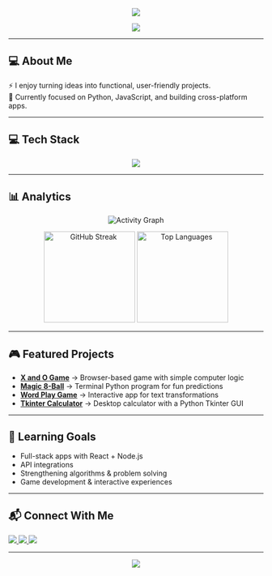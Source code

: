 <!-- Banner -->
<p align="center">
  <img src="https://capsule-render.vercel.app/api?type=waving&color=0:4A90E2,100:9013FE&height=200&section=header&text=I’m%20Kai&fontSize=50&fontColor=ffffff&animation=fadeIn&fontAlignY=35" />
</p>

<!-- Typing effect -->
<p align="center">
  <img src="https://readme-typing-svg.demolab.com?font=Fira+Code&size=24&duration=3000&pause=1000&center=true&vCenter=true&width=500&lines=Always+Learning+%26+Building;" />
</p>

---

## 💻 About Me 
⚡ I enjoy turning ideas into functional, user-friendly projects.  
🎯 Currently focused on Python, JavaScript, and building cross-platform apps.  

---

## 💻 Tech Stack

<p align="center">
  <img src="https://skillicons.dev/icons?i=python,javascript,react,html,css,git,github,figma,ai,blender,vscode&theme=dark" />
</p>

---

## 📊 Analytics

<p align="center">
  <img src="https://github-readme-activity-graph.vercel.app/graph?username=kaiintech&theme=tokyo-night&hide_border=true" alt="Activity Graph"/>
</p>

<p align="center">
  <img src="https://github-readme-streak-stats.herokuapp.com/?user=kaiintech&theme=tokyonight&hide_border=true" height="180px" alt="GitHub Streak"/>
  <img src="https://github-readme-stats.vercel.app/api/top-langs/?username=kaiintech&layout=compact&theme=tokyonight&hide_border=true" height="180px" alt="Top Languages"/>
</p>


---

## 🎮 Featured Projects

- **[X and O Game](https://github.com/kaiintech/x-and-o-game)** → Browser-based game with simple computer logic  
- **[Magic 8-Ball](https://github.com/kaiintech/python-magic-8-ball)** → Terminal Python program for fun predictions  
- **[Word Play Game](https://github.com/kaiintech/word-play-game)** → Interactive app for text transformations  
- **[Tkinter Calculator](https://github.com/kaiintech/tkinter-calculator)** → Desktop calculator with a Python Tkinter GUI  

---

## 🌱 Learning Goals

- Full-stack apps with React + Node.js  
- API integrations  
- Strengthening algorithms & problem solving  
- Game development & interactive experiences  

---

## 📬 Connect With Me
<p>
  <a href="https://github.com/kaiintech">
    <img src="https://img.shields.io/badge/GitHub-181717?style=for-the-badge&logo=github&logoColor=white" />
  </a>
  <a href="https://www.codewars.com/users/Kaiintech">
    <img src="https://img.shields.io/badge/Codewars-B1361E?style=for-the-badge&logo=codewars&logoColor=white" />
  </a>
  <a href="mailto:kaiintech2@gmail.com">
    <img src="https://img.shields.io/badge/Email-D14836?style=for-the-badge&logo=gmail&logoColor=white" />
  </a>
</p>


---

<p align="center">
  <img src="https://capsule-render.vercel.app/api?type=waving&color=0:9013FE,100:4A90E2&height=120&section=footer"/>
</p>
